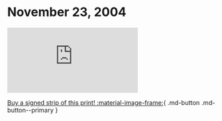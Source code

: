 # November 23, 2004

![](https://www.achewood.com/comic.php?date=11232004)

[Buy a signed strip of this print! :material-image-frame:](https://achewood-holiday-pop-up.myshopify.com/products/strip#11232004){ .md-button .md-button--primary }
